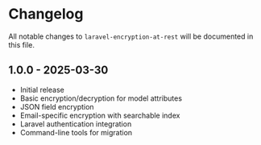 # Changelog

All notable changes to `laravel-encryption-at-rest` will be documented in this file.

## 1.0.0 - 2025-03-30

- Initial release
- Basic encryption/decryption for model attributes
- JSON field encryption
- Email-specific encryption with searchable index
- Laravel authentication integration
- Command-line tools for migration